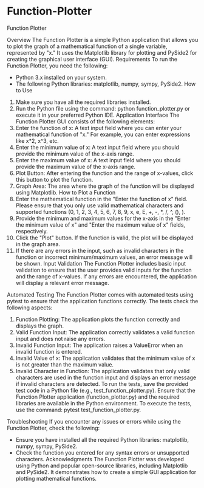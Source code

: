# Function-Plotter
Function Plotter

Overview
The Function Plotter is a simple Python application that allows you to plot the graph of a mathematical function of a single variable, represented by "x." It uses the Matplotlib library for plotting and PySide2 for creating the graphical user interface (GUI).
Requirements
To run the Function Plotter, you need the following:
* Python 3.x installed on your system.
* The following Python libraries: matplotlib, numpy, sympy, PySide2.
How to Use
1. Make sure you have all the required libraries installed.
2. Run the Python file using the command: python function_plotter.py or execute it in your preferred Python IDE.
Application Interface
The Function Plotter GUI consists of the following elements:
1. Enter the function of x: A text input field where you can enter your mathematical function of "x." For example, you can enter expressions like x*2, x^3, etc.
2. Enter the minimum value of x: A text input field where you should provide the minimum value of the x-axis range.
3. Enter the maximum value of x: A text input field where you should provide the maximum value of the x-axis range.
4. Plot Button: After entering the function and the range of x-values, click this button to plot the function.
5. Graph Area: The area where the graph of the function will be displayed using Matplotlib.
How to Plot a Function
1. Enter the mathematical function in the "Enter the function of x" field. Please ensure that you only use valid mathematical characters and supported functions (0, 1, 2, 3, 4, 5, 6, 7, 8, 9, x, e, E, +, -, *, /, ^, (), ). 
2. Provide the minimum and maximum values for the x-axis in the "Enter the minimum value of x" and "Enter the maximum value of x" fields, respectively.
3. Click the "Plot" button. If the function is valid, the plot will be displayed in the graph area.
4. If there are any errors in the input, such as invalid characters in the function or incorrect minimum/maximum values, an error message will be shown.
Input Validation
The Function Plotter includes basic input validation to ensure that the user provides valid inputs for the function and the range of x-values. If any errors are encountered, the application will display a relevant error message.

Automated Testing
The Function Plotter comes with automated tests using pytest to ensure that the application functions correctly. The tests check the following aspects:
1. Function Plotting: The application plots the function correctly and displays the graph.
2. Valid Function Input: The application correctly validates a valid function input and does not raise any errors.
3. Invalid Function Input: The application raises a ValueError when an invalid function is entered.
4. Invalid Value of x: The application validates that the minimum value of x is not greater than the maximum value.
5. Invalid Character in Function: The application validates that only valid characters are used in the function input and displays an error message if invalid characters are detected.
To run the tests, save the provided test code in a Python file (e.g., test_function_plotter.py). Ensure that the Function Plotter application (function_plotter.py) and the required libraries are available in the Python environment.
To execute the tests, use the command: pytest test_function_plotter.py.

Troubleshooting
If you encounter any issues or errors while using the Function Plotter, check the following:
* Ensure you have installed all the required Python libraries: matplotlib, numpy, sympy, PySide2.
* Check the function you entered for any syntax errors or unsupported characters.
Acknowledgments
The Function Plotter was developed using Python and popular open-source libraries, including Matplotlib and PySide2. It demonstrates how to create a simple GUI application for plotting mathematical functions.

